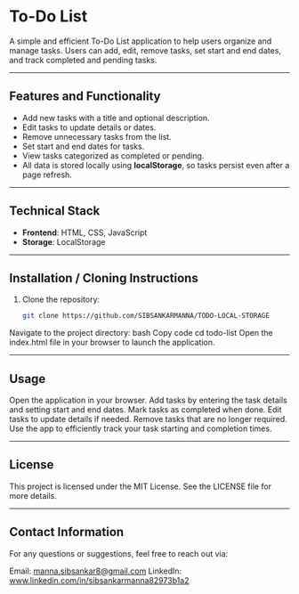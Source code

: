 # To-Do List  

A simple and efficient To-Do List application to help users organize and manage tasks. Users can add, edit, remove tasks, set start and end dates, and track completed and pending tasks.

---

## Features and Functionality  

- Add new tasks with a title and optional description.  
- Edit tasks to update details or dates.  
- Remove unnecessary tasks from the list.  
- Set start and end dates for tasks.  
- View tasks categorized as completed or pending.  
- All data is stored locally using **localStorage**, so tasks persist even after a page refresh.

---

## Technical Stack  

- **Frontend**: HTML, CSS, JavaScript  
- **Storage**: LocalStorage  

---

## Installation / Cloning Instructions  

1. Clone the repository:  
   ```bash
   git clone https://github.com/SIBSANKARMANNA/TODO-LOCAL-STORAGE
Navigate to the project directory:
bash
Copy code
cd todo-list
Open the index.html file in your browser to launch the application.

---

## Usage
Open the application in your browser.
Add tasks by entering the task details and setting start and end dates.
Mark tasks as completed when done.
Edit tasks to update details if needed.
Remove tasks that are no longer required.
Use the app to efficiently track your task starting and completion times.

---

## License
This project is licensed under the MIT License. See the LICENSE file for more details.

---

## Contact Information
For any questions or suggestions, feel free to reach out via:

Email: manna.sibsankar8@gmail.com
LinkedIn: www.linkedin.com/in/sibsankarmanna82973b1a2
